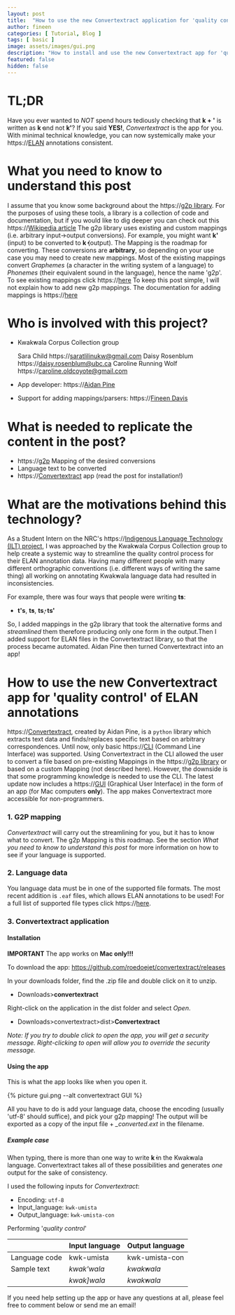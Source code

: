 ```yaml
---
layout: post
title:  "How to use the new Convertextract application for 'quality control' of ELAN annotations"
author: fineen
categories: [ Tutorial, Blog ]
tags: [ basic ]
image: assets/images/gui.png
description: "How to install and use the new Convertextract app for 'quality control' purposes"
featured: false
hidden: false
---
```


# TL;DR

Have you ever wanted to *NOT* spend hours tediously checking that **k + '** is written as **k̓** and not **k'**?
If you said **YES!**, *Convertextract* is the app for you. With minimal technical knowledge, you can now systemically make your https://[ELAN](https://archive.mpi.nl/tla/elan) annotations consistent.

# What you need to know to understand this post

I assume that you know some background about the https://[g2p library](https://github.com/roedoejet/g2p).
For the purposes of using these tools, a library is a collection of code and documentation, but if you would like to dig deeper you can check out this https://[Wikipedia article](https://en.wikipedia.org/wiki/Library_(computing)) 
The g2p library uses existing and custom mappings (i.e. arbitrary input->output conversions). For example, you might want **k'** (input) to be converted to **k̓** (output). The Mapping is the roadmap for converting.
These conversions are **arbitrary**, so depending on your use case you may need to create new mappings. Most of the existing mappings convert *Graphemes* (a character in the writing system of a language) to *Phonemes* (their equivalent sound in the language), hence the name 'g2p'. 
To see existing mappings click https://[here](https://g2p-studio.herokuapp.com)
To keep this post simple, I will not explain how to add new g2p mappings. The documentation for adding mappings is https://[here](https://github.com/roedoejet/g2p#writing-mapping-files)

# Who is involved with this project?

- Kwak̓wala Corpus Collection group

	Sara Child https://[saratlilinukw@gmail.com](mailto:saratlilinukw@gmail.com)
	Daisy Rosenblum https://[daisy.rosenblum@ubc.ca](mailto:daisy.rosenblum@ubc.ca)
	Caroline Running Wolf https://[caroline.oldcoyote@gmail.com](mailto:caroline.oldcoyote@gmail.com)

- App developer: https://[Aidan Pine](aidanpine.ca)

- Support for adding mappings/parsers: https://[Fineen Davis](fineen.davis@gmail.com)


# What is needed to replicate the content in the post?

- https://[g2p](https://g2p-studio.herokuapp.com) Mapping of the desired conversions
- Language text to be converted
- https://[Convertextract](https://github.com/roedoejet/convertextract/) app (read the post for installation!) 

# What are the motivations behind this technology?

As a Student Intern on the NRC's https://[Indigenous Language Technology (ILT) project](https://nrc.canada.ca/en/research-development/research-collaboration/programs/canadian-indigenous-languages-technology-project), I was approached by the Kwak̓wala Corpus Collection group to help create a systemic way to streamline the quality control process for their ELAN annotation data. Having many different people with many different orthographic conventions (i.e. different ways of writing the same thing) all working on annotating Kwak̓wala language data had resulted in inconsistencies. 

For example, there was four ways that people were writing **t̓s**:
- **t's**, **t̕s**, **ts̓**, **ts'**

So, I added mappings in the g2p library that took the alternative forms and *streamlined* them therefore producing only one form in the output.Then I added support for ELAN files in the Convertextract library, so that the process became automated. Aidan Pine then turned Convertextract into an app!

# How to use the new Convertextract app for 'quality control' of ELAN annotations

https://[Convertextract](https://github.com/roedoejet/convertextract), created by Aidan Pine, is a `python` library which extracts text data and finds/replaces specific text based on arbitrary correspondences. 
Until now, only basic https://[CLI](https://en.wikipedia.org/wiki/Command-line_interface) (Command Line Interface) was supported. Using Convertextract in the CLI allowed the user to convert a file based on pre-existing Mappings in the https://[g2p library](https://github.com/roedoejet/g2p/tree/master/g2p/mappings/langs) or based on a custom Mapping (not described here). However, the downside is that some programming knowledge is needed to use the CLI.
The latest update now includes a https://[GUI](https://en.wikipedia.org/wiki/Graphical_user_interface) (Graphical User Interface) in the form of an app (for Mac computers **only**). The app makes Convertextract more accessible for non-programmers.

### 1. G2P mapping

*Convertextract* will carry out the streamlining for you, but it has to know what to convert. The g2p Mapping is this roadmap. See the section *What you need to know to understand this post* for more information on how to see if your language is supported. 

### 2. Language data

You language data must be in one of the supported file formats. The most recent addition is `.eaf` files, which allows ELAN annotations to be used!
For a full list of supported file types click https://[here](https://github.com/roedoejet/convertextract/tree/master/convertextract/parsers).

### 3. Convertextract application

#### Installation

**IMPORTANT** The app works on **Mac only!!!**

To download the app: <https://github.com/roedoejet/convertextract/releases>

In your downloads folder, find the .zip file and double click on it to unzip.
- Downloads>**convertextract**

Right-click on the application in the dist folder and select *Open*.
- Downloads>convertextract>dist>**Convertextract**

*Note: If you try to double click to open the app, you will get a security message. Right-clicking to open will allow you to override the security message.*

#### Using the app

This is what the app looks like when you open it.

{% picture gui.png --alt convertextract GUI %}

All you have to do is add your language data, choose the encoding (usually 'utf-8' should suffice), and pick your g2p mapping!
The output will be exported as a copy of the input file + *_converted.ext* in the filename.

##### Example case

When typing, there is more than one way to write **k̓** in the Kwak̓wala language. Convertextract takes all of these possibilities and generates *one* output for the sake of consistency.

I used the following inputs for *Convertextract*:

 - Encoding: `utf-8` 
 - Input_language: `kwk-umista `
 - Output_language: `kwk-umista-con`

Performing '*quality control*'

|| Input language |Output language|
|---|--|--|
|Language code|kwk-umista|kwk-umista-con|
|Sample text|*kwak'wala* |*kwak̓wala*|
||*kwak]wala* |*kwak̓wala*|



If you need help setting up the app or have any questions at all, please feel free to comment below or send me an email!

